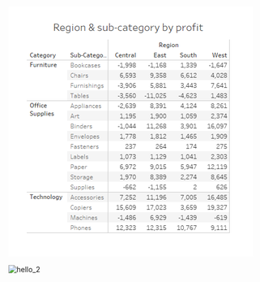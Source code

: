 
![hello](images/Screenshot%202025-10-28%20151452.png)

![hello_2](images/Screenshot%2025-10-28%151503.png)
